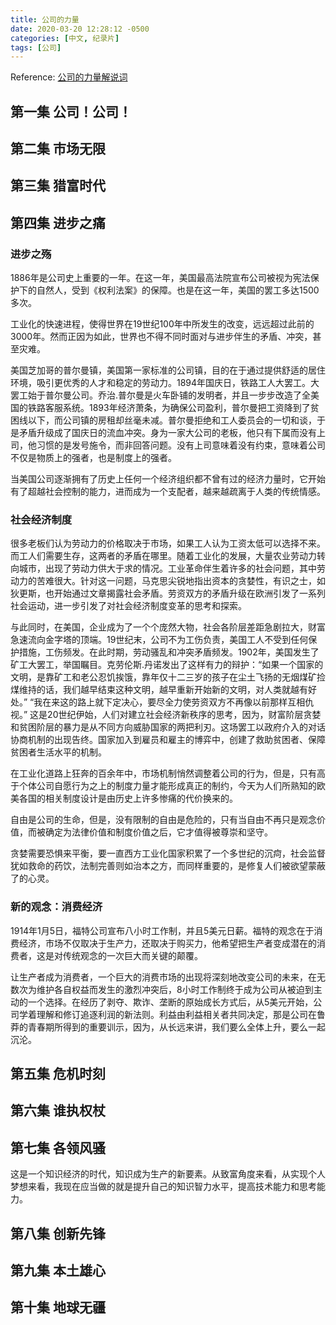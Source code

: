 ```yaml
---
title: 公司的力量
date: 2020-03-20 12:28:12 -0500
categories: [中文, 纪录片]
tags: [公司]
---
```

Reference: [公司的力量解说词](https://raw.githubusercontent.com/yuyang-yy/materials/master/files/power-of-corporations.md)

## 第一集 公司！公司！

## 第二集 市场无限

## 第三集 猎富时代

## 第四集 进步之痛

### 进步之殇
1886年是公司史上重要的一年。在这一年，美国最高法院宣布公司被视为宪法保护下的自然人，受到《权利法案》的保障。也是在这一年，美国的罢工多达1500多次。

工业化的快速进程，使得世界在19世纪100年中所发生的改变，远远超过此前的3000年。然而正因为如此，世界也不得不同时面对与进步伴生的矛盾、冲突，甚至灾难。

美国芝加哥的普尔曼镇，美国第一家标准的公司镇，目的在于通过提供舒适的居住环境，吸引更优秀的人才和稳定的劳动力。1894年国庆日，铁路工人大罢工。大罢工始于普尔曼公司。乔治.普尔曼是火车卧铺的发明者，并且一步步改造了全美国的铁路客服系统。1893年经济萧条，为确保公司盈利，普尔曼把工资降到了贫困线以下，而公司镇的房租却丝毫未减。普尔曼拒绝和工人委员会的一切和谈，于是矛盾升级成了国庆日的流血冲突。身为一家大公司的老板，他只有下属而没有上司，他习惯的是发号施令，而非回答问题。没有上司意味着没有约束，意味着公司不仅是物质上的强者，也是制度上的强者。

当美国公司逐渐拥有了历史上任何一个经济组织都不曾有过的经济力量时，它开始有了超越社会控制的能力，进而成为一个支配者，越来越疏离于人类的传统情感。

### 社会经济制度
很多老板们认为劳动力的价格取决于市场，如果工人认为工资太低可以选择不来。而工人们需要生存，这两者的矛盾在哪里。随着工业化的发展，大量农业劳动力转向城市，出现了劳动力供大于求的情况。工业革命伴生着许多的社会问题，其中劳动力的苦难很大。针对这一问题，马克思尖锐地指出资本的贪婪性，有识之士，如狄更斯，也开始通过文章揭露社会矛盾。劳资双方的矛盾升级在欧洲引发了一系列社会运动，进一步引发了对社会经济制度变革的思考和探索。

与此同时，在美国，企业成为了一个个庞然大物，社会各阶层差距急剧拉大，财富急速流向金字塔的顶端。19世纪末，公司不为工伤负责，美国工人不受到任何保护措施，工伤频发。在此时期，劳动骚乱和冲突矛盾频发。1902年，美国发生了矿工大罢工，举国瞩目。克劳伦斯.丹诺发出了这样有力的辩护：“如果一个国家的文明，是靠矿工和老公忍饥挨饿，靠年仅十二三岁的孩子在尘土飞扬的无烟煤矿捡煤维持的话，我们越早结束这种文明，越早重新开始新的文明，对人类就越有好处。” “我在来这的路上就下定决心，要尽全力使劳资双方不再像以前那样互相仇视。” 这是20世纪伊始，人们对建立社会经济新秩序的思考，因为，财富阶层贪婪和贫困阶层的暴力是从不同方向威胁国家的两把利刃。这场罢工以政府介入的对话协商机制的出现告终。国家加入到雇员和雇主的博弈中，创建了救助贫困者、保障贫困者生活水平的机制。

在工业化道路上狂奔的百余年中，市场机制悄然调整着公司的行为，但是，只有高于个体公司自愿行为之上的制度力量才能形成真正的制约，今天为人们所熟知的欧美各国的相关制度设计是由历史上许多惨痛的代价换来的。

自由是公司的生命，但是，没有限制的自由是危险的，只有当自由不再只是观念价值，而被确定为法律价值和制度价值之后，它才值得被尊崇和坚守。

贪婪需要恐惧来平衡，要一直西方工业化国家积累了一个多世纪的沉疴，社会监督犹如救命的药饮，法制完善则如治本之方，而同样重要的，是修复人们被欲望蒙蔽了的心灵。

### 新的观念：消费经济
1914年1月5日，福特公司宣布八小时工作制，并且5美元日薪。福特的观念在于消费经济，市场不仅取决于生产力，还取决于购买力，他希望把生产者变成潜在的消费者，这是对传统观念的一次巨大而关键的颠覆。

让生产者成为消费者，一个巨大的消费市场的出现将深刻地改变公司的未来，在无数次为维护各自权益而发生的激烈冲突后，8小时工作制终于成为公司从被迫到主动的一个选择。在经历了剥夺、欺诈、垄断的原始成长方式后，从5美元开始，公司学着理解和修订追逐利润的新法则。利益由利益相关者共同决定，那是公司在鲁莽的青春期所得到的重要训示，因为，从长远来讲，我们要么全体上升，要么一起沉沦。


## 第五集 危机时刻

## 第六集 谁执权杖

## 第七集 各领风骚

这是一个知识经济的时代，知识成为生产的新要素。从致富角度来看，从实现个人梦想来看，我现在应当做的就是提升自己的知识智力水平，提高技术能力和思考能力。

## 第八集 创新先锋

## 第九集 本土雄心

## 第十集 地球无疆
